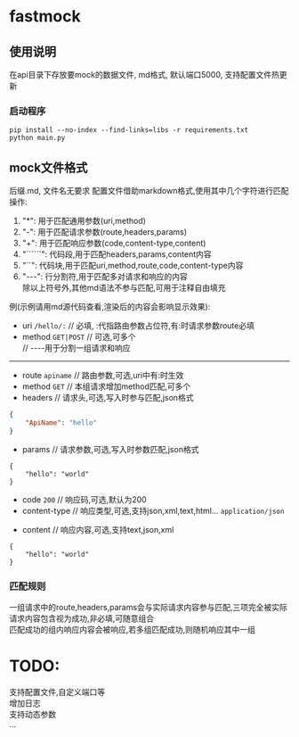 # fastmock

## 使用说明
在api目录下存放要mock的数据文件, md格式, 默认端口5000, 支持配置文件热更新
### 启动程序
`pip install --no-index --find-links=libs -r requirements.txt`  
`python main.py`

## mock文件格式
后缀.md, 文件名无要求
配置文件借助markdown格式,使用其中几个字符进行匹配操作:
1. "*": 用于匹配通用参数(uri,method)
2. "-": 用于匹配请求参数(route,headers,params)
3. "+": 用于匹配响应参数(code,content-type,content)
4. "``````": 代码段,用于匹配headers,params,content内容
5. "``": 代码块,用于匹配uri,method,route,code,content-type内容
6. "---": 行分割符,用于匹配多对请求和响应的内容  
除以上符号外,其他md语法不参与匹配,可用于注释自由填充

例(示例请用md源代码查看,渲染后的内容会影响显示效果):
* uri `/hello/:`     // 必填, :代指路由参数占位符,有:时请求参数route必填
* method `GET|POST`  // 可选,可多个  
// ----用于分割一组请求和响应
------
+ route `apiname`    // 路由参数,可选,uri中有:时生效
+ method `GET`       // 本组请求增加method匹配,可多个
+ headers            // 请求头,可选,写入时参与匹配,json格式
```json              // 代码块语言不影响内容
{
    "ApiName": "hello"
}
```
+ params              // 请求参数,可选,写入时参数匹配,json格式
```
{
    "hello": "world"
}
```
- code `200`          // 响应码,可选,默认为200
- content-type        // 响应类型,可选,支持json,xml,text,html...
`application/json`
+ content             // 响应内容,可选,支持text,json,xml
```
{
    "hello": "world"
}
```


### 匹配规则
一组请求中的route,headers,params会与实际请求内容参与匹配,三项完全被实际请求内容包含视为成功,非必填,可随意组合  
匹配成功的组内响应内容会被响应,若多组匹配成功,则随机响应其中一组




# TODO:
支持配置文件,自定义端口等  
增加日志  
支持动态参数  
...
